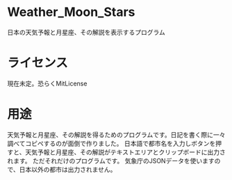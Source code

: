 # Weather_Moon_Stars
日本の天気予報と月星座、その解説を表示するプログラム

# ライセンス
現在未定。恐らくMitLicense

# 用途
天気予報と月星座、その解説を得るためのプログラムです。日記を書く際に一々調べてコピペするのが面倒で作りました。
日本語で都市名を入力しボタンを押すと、天気予報と月星座、その解説がテキストエリアとクリップボードに出力されます。
ただそれだけのプログラムです。
気象庁のJSONデータを使いますので、日本以外の都市は出力されません。
